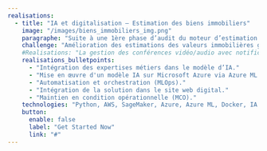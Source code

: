 ```yaml
---
realisations:
  - title: "IA et digitalisation – Estimation des biens immobiliers"
    image: "/images/biens_immobiliers_img.png"
    paragraphe: "Suite à une 1ère phase d’audit du moteur d’estimation effectuée par nos experts, ce groupe immobilier français nous a mandaté pour mettre en œuvre nos recommandations et conclusions de l’audit : Il s’agit de la refonte du modèle d’intelligence artificielle du moteur d’estimation du prix des biens immobiliers actuel disponible sur Amazon AWS Sagemaker et son intégration dans un environnement Microsoft Azure ML."
    challenge: "Amélioration des estimations des valeurs immobilières grâce à l’IA et son intégration au site web du groupe"
    #Realisations: "La gestion des conférences vidéo/audio avec notification en temps réel avec l’ensemble des clients"
    realisations_bulletpoints:
      - "Intégration des expertises métiers dans le modèle d’IA."
      - "Mise en œuvre d'un modèle IA sur Microsoft Azure via Azure ML."
      - "Automatisation et orchestration (MLOps)."
      - "Intégration de la solution dans le site web digital."
      - "Maintien en condition opérationnelle (MCO)."
    technologies: "Python, AWS, SageMaker, Azure, Azure ML, Docker, IA."
    button:
      enable: false
      label: "Get Started Now"
      link: "#"
---
```

